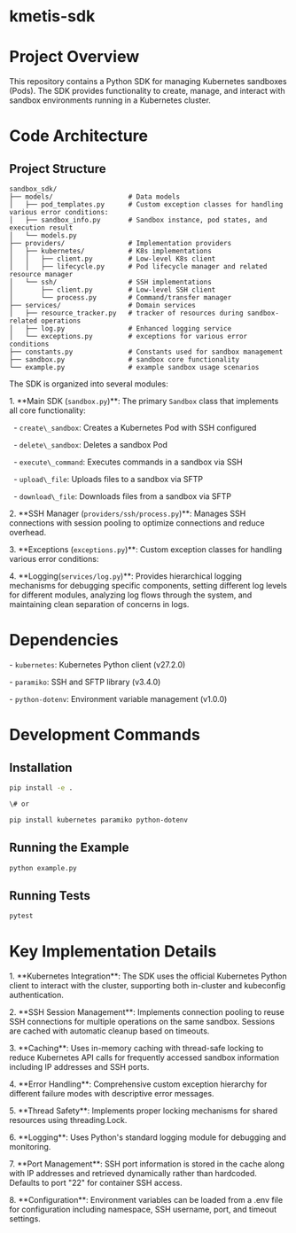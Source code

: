 # kmetis-sdk

# Project Overview

This repository contains a Python SDK for managing Kubernetes sandboxes (Pods). The SDK provides functionality to create, manage, and interact with sandbox environments running in a Kubernetes cluster.

# Code Architecture

## Project Structure

```
sandbox_sdk/  
├── models/                   # Data models
│   ├── pod_templates.py      # Custom exception classes for handling various error conditions:
│   ├── sandbox_info.py       # Sandbox instance, pod states, and execution result
│   └── models.py  
├── providers/                # Implementation providers  
│   ├── kubernetes/           # K8s implementations  
│   │   ├── client.py         # Low-level K8s client  
│   │   ├── lifecycle.py      # Pod lifecycle manager and related resource manager
│   └── ssh/                  # SSH implementations  
│       ├── client.py         # Low-level SSH client  
│       └── process.py        # Command/transfer manager  
├── services/                 # Domain services  
│   ├── resource_tracker.py   # tracker of resources during sandbox-related operations  
│   ├── log.py                # Enhanced logging service  
│   └── exceptions.py         # exceptions for various error conditions  
├── constants.py              # Constants used for sandbox management
├── sandbox.py                # sandbox core functionality
└── example.py                # example sandbox usage scenarios
```

The SDK is organized into several modules:

1\. \*\*Main SDK (`sandbox.py`)\*\*: The primary `Sandbox` class that implements all core functionality:

&nbsp;  - `create\_sandbox`: Creates a Kubernetes Pod with SSH configured

&nbsp;  - `delete\_sandbox`: Deletes a sandbox Pod

&nbsp;  - `execute\_command`: Executes commands in a sandbox via SSH

&nbsp;  - `upload\_file`: Uploads files to a sandbox via SFTP

&nbsp;  - `download\_file`: Downloads files from a sandbox via SFTP

2\. \*\*SSH Manager (`providers/ssh/process.py`)\*\*: Manages SSH connections with session pooling to optimize connections and reduce overhead.

3\. \*\*Exceptions (`exceptions.py`)\*\*: Custom exception classes for handling various error conditions:

4\. \*\*Logging(`services/log.py`)\*\*:  Provides hierarchical logging mechanisms for debugging specific components, setting different log levels for different modules, analyzing log flows through the system, and maintaining clean separation of concerns in logs.

# Dependencies

\- `kubernetes`: Kubernetes Python client (v27.2.0)

\- `paramiko`: SSH and SFTP library (v3.4.0)

\- `python-dotenv`: Environment variable management (v1.0.0)

# Development Commands

## Installation

```bash
pip install -e .

\# or

pip install kubernetes paramiko python-dotenv
```

## Running the Example

```bash
python example.py
```

## Running Tests

```bash
pytest
```

# Key Implementation Details

1\. \*\*Kubernetes Integration\*\*: The SDK uses the official Kubernetes Python client to interact with the cluster, supporting both in-cluster and kubeconfig authentication.

2\. \*\*SSH Session Management\*\*: Implements connection pooling to reuse SSH connections for multiple operations on the same sandbox. Sessions are cached with automatic cleanup based on timeouts.

3\. \*\*Caching\*\*: Uses in-memory caching with thread-safe locking to reduce Kubernetes API calls for frequently accessed sandbox information including IP addresses and SSH ports.

4\. \*\*Error Handling\*\*: Comprehensive custom exception hierarchy for different failure modes with descriptive error messages.

5\. \*\*Thread Safety\*\*: Implements proper locking mechanisms for shared resources using threading.Lock.

6\. \*\*Logging\*\*: Uses Python's standard logging module for debugging and monitoring.

7\. \*\*Port Management\*\*: SSH port information is stored in the cache along with IP addresses and retrieved dynamically rather than hardcoded. Defaults to port "22" for container SSH access.

8\. \*\*Configuration\*\*: Environment variables can be loaded from a .env file for configuration including namespace, SSH username, port, and timeout settings.
